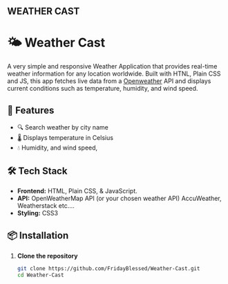 ## WEATHER CAST
# 🌤️ Weather Cast

A very simple and responsive Weather Application that provides real-time weather information for any location worldwide. Built with HTNL, Plain CSS and JS, this app fetches live data from a [Openweather](OpenWeather.com) API and displays current conditions such as temperature, humidity, and wind speed.

## 🚀 Features

- 🔍 Search weather by city name
- 🌡️ Displays temperature in Celsius 
- 💧 Humidity, and wind speed, 
  

## 🛠️ Tech Stack

- **Frontend:** HTML, Plain CSS, & JavaScript.
- **API:** OpenWeatherMap API (or your chosen weather API) AccuWeather, Weatherstack etc....
- **Styling:** CSS3 

## 📦 Installation

1. **Clone the repository**
   ```bash
   git clone https://github.com/FridayBlessed/Weather-Cast.git
   cd Weather-Cast
